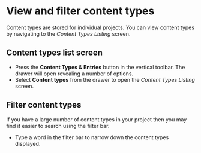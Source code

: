 # View and filter content types
Content types are stored for individual projects. You can view content types by navigating to the *Content Types Listing* screen.

## Content types list screen
- Press the **Content Types & Entries** button in the vertical toolbar. The drawer will open revealing a number of options.
- Select **Content types** from the drawer to open the *Content Types Listing* screen.

## Filter content types
If you have a large number of content types in your project then you may find it easier to search using the filter bar.

- Type a word in the filter bar to narrow down the content types displayed.
